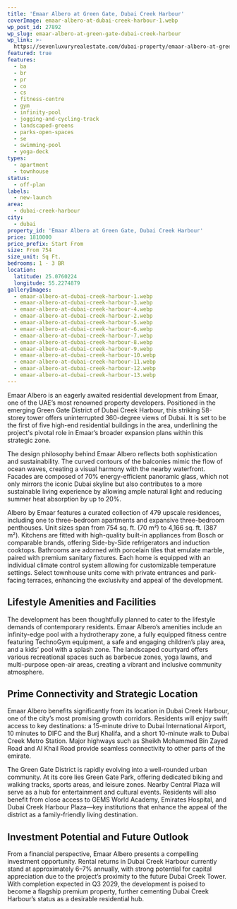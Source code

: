 ```yaml
---
title: 'Emaar Albero at Green Gate, Dubai Creek Harbour'
coverImage: emaar-albero-at-dubai-creek-harbour-1.webp
wp_post_id: 27892
wp_slug: emaar-albero-at-green-gate-dubai-creek-harbour
wp_link: >-
  https://sevenluxuryrealestate.com/dubai-property/emaar-albero-at-green-gate-dubai-creek-harbour/
featured: true
features:
  - ba
  - br
  - pr
  - co
  - cs
  - fitness-centre
  - gym
  - infinity-pool
  - jogging-and-cycling-track
  - landscaped-greens
  - parks-open-spaces
  - se
  - swimming-pool
  - yoga-deck
types:
  - apartment
  - townhouse
status:
  - off-plan
labels:
  - new-launch
area:
  - dubai-creek-harbour
city:
  - dubai
property_id: 'Emaar Albero at Green Gate, Dubai Creek Harbour'
price: 1810000
price_prefix: Start From
size: From 754
size_unit: Sq Ft.
bedrooms: 1 - 3 BR
location:
  latitude: 25.0760224
  longitude: 55.2274879
galleryImages:
  - emaar-albero-at-dubai-creek-harbour-1.webp
  - emaar-albero-at-dubai-creek-harbour-3.webp
  - emaar-albero-at-dubai-creek-harbour-4.webp
  - emaar-albero-at-dubai-creek-harbour-2.webp
  - emaar-albero-at-dubai-creek-harbour-5.webp
  - emaar-albero-at-dubai-creek-harbour-6.webp
  - emaar-albero-at-dubai-creek-harbour-7.webp
  - emaar-albero-at-dubai-creek-harbour-8.webp
  - emaar-albero-at-dubai-creek-harbour-9.webp
  - emaar-albero-at-dubai-creek-harbour-10.webp
  - emaar-albero-at-dubai-creek-harbour-11.webp
  - emaar-albero-at-dubai-creek-harbour-12.webp
  - emaar-albero-at-dubai-creek-harbour-13.webp
---
```


Emaar Albero is an eagerly awaited residential development from Emaar, one of the UAE’s most renowned property developers. Positioned in the emerging Green Gate District of Dubai Creek Harbour, this striking 58-storey tower offers uninterrupted 360-degree views of Dubai. It is set to be the first of five high-end residential buildings in the area, underlining the project's pivotal role in Emaar’s broader expansion plans within this strategic zone.

The design philosophy behind Emaar Albero reflects both sophistication and sustainability. The curved contours of the balconies mimic the flow of ocean waves, creating a visual harmony with the nearby waterfront. Facades are composed of 70% energy-efficient panoramic glass, which not only mirrors the iconic Dubai skyline but also contributes to a more sustainable living experience by allowing ample natural light and reducing summer heat absorption by up to 20%.

Albero by Emaar features a curated collection of 479 upscale residences, including one to three-bedroom apartments and expansive three-bedroom penthouses. Unit sizes span from 754 sq. ft. (70 m²) to 4,166 sq. ft. (387 m²). Kitchens are fitted with high-quality built-in appliances from Bosch or comparable brands, offering Side-by-Side refrigerators and induction cooktops. Bathrooms are adorned with porcelain tiles that emulate marble, paired with premium sanitary fixtures. Each home is equipped with an individual climate control system allowing for customizable temperature settings. Select townhouse units come with private entrances and park-facing terraces, enhancing the exclusivity and appeal of the development.

## **Lifestyle Amenities and Facilities**

The development has been thoughtfully planned to cater to the lifestyle demands of contemporary residents. Emaar Albero’s amenities include an infinity-edge pool with a hydrotherapy zone, a fully equipped fitness centre featuring TechnoGym equipment, a safe and engaging children’s play area, and a kids’ pool with a splash zone. The landscaped courtyard offers various recreational spaces such as barbecue zones, yoga lawns, and multi-purpose open-air areas, creating a vibrant and inclusive community atmosphere.

## **Prime Connectivity and Strategic Location**

Emaar Albero benefits significantly from its location in Dubai Creek Harbour, one of the city’s most promising growth corridors. Residents will enjoy swift access to key destinations: a 15-minute drive to Dubai International Airport, 10 minutes to DIFC and the Burj Khalifa, and a short 10-minute walk to Dubai Creek Metro Station. Major highways such as Sheikh Mohammed Bin Zayed Road and Al Khail Road provide seamless connectivity to other parts of the emirate.

The Green Gate District is rapidly evolving into a well-rounded urban community. At its core lies Green Gate Park, offering dedicated biking and walking tracks, sports areas, and leisure zones. Nearby Central Plaza will serve as a hub for entertainment and cultural events. Residents will also benefit from close access to GEMS World Academy, Emirates Hospital, and Dubai Creek Harbour Plaza—key institutions that enhance the appeal of the district as a family-friendly living destination.

## **Investment Potential and Future Outlook**

From a financial perspective, Emaar Albero presents a compelling investment opportunity. Rental returns in Dubai Creek Harbour currently stand at approximately 6–7% annually, with strong potential for capital appreciation due to the project’s proximity to the future Dubai Creek Tower. With completion expected in Q3 2029, the development is poised to become a flagship premium property, further cementing Dubai Creek Harbour’s status as a desirable residential hub.
